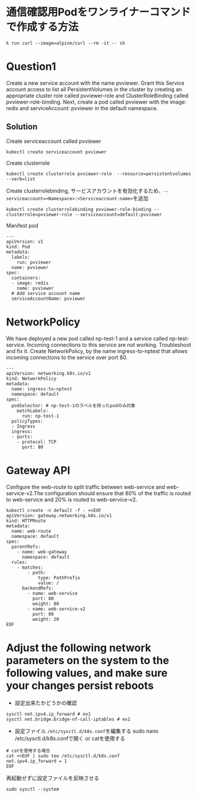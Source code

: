 # 通信確認用Podをワンライナーコマンドで作成する方法
```
k run curl --image=alpine/curl --rm -it -- sh
```

# Question1
Create a new service account with the name pvviewer. Grant this Service account access to list all PersistentVolumes in the cluster by creating an appropriate cluster role called pvviewer-role and ClusterRoleBinding called pvviewer-role-binding.
Next, create a pod called pvviewer with the image: redis and serviceAccount: pvviewer in the default namespace.
## Solution
Create serviceaccount called pvviewer
```
kubectl create serviceaccount pvviewer
```
Create clusterrole
```
kubectl create clusterrole pvviewer-role  --resource=persistentvolumes --verb=list
```
Create clusterrolebinding, サービスアカウントを有効化するため、```--serviceaccount=<Namespace>:<Serviceaccount-name>```を追加
```
kubectl create clusterrolebinding pvviewer-role-binding --clusterrole=pvviewer-role --serviceaccount=default:pvviewer
```
Manifest pod
```
---
apiVersion: v1
kind: Pod
metadata:
  labels:
    run: pvviewer
  name: pvviewer
spec:
  containers:
  - image: redis
    name: pvviewer
  # Add service account name
  serviceAccountName: pvviewer
```
# NetworkPolicy
We have deployed a new pod called np-test-1 and a service called np-test-service. Incoming connections to this service are not working. Troubleshoot and fix it.
Create NetworkPolicy, by the name ingress-to-nptest that allows incoming connections to the service over port 80.
```
---
apiVersion: networking.k8s.io/v1
kind: NetworkPolicy
metadata:
  name: ingress-to-nptest
  namespace: default
spec:
  podSelector: # np-test-1のラベルを持ったpodのみ対象
    matchLabels:
      run: np-test-1
  policyTypes:
  - Ingress 
  ingress:
  - ports:
    - protocol: TCP
      port: 80
```
# Gateway API
Configure the web-route to split traffic between web-service and web-service-v2.The configuration should ensure that 80% of the traffic is routed to web-service and 20% is routed to web-service-v2.
```
kubectl create -n default -f - <<EOF
apiVersion: gateway.networking.k8s.io/v1
kind: HTTPRoute
metadata:
  name: web-route
  namespace: default
spec:
  parentRefs:
    - name: web-gateway
      namespace: default
  rules:
    - matches:
        - path:
            type: PathPrefix
            value: /
      backendRefs:
        - name: web-service
          port: 80
          weight: 80
        - name: web-service-v2
          port: 80
          weight: 20
EOF
```
# Adjust the following network parameters on the system to the following values, and make sure your changes persist reboots
- 設定出来たかどうかの確認
```
sysctl net.ipv4.ip_forward # ex1
sysctl net.bridge.bridge-nf-call-iptables # ex1
```
- 設定ファイル
```/etc/sysctl.d/k8s.conf```を編集する
sudo nano /etc/sysctl.d/k8s.confで開く or catを使用する
```
# catを使用する場合
cat <<EOF | sudo tee /etc/sysctl.d/k8s.conf
net.ipv4.ip_forward = 1
EOF
```
再起動せずに設定ファイルを反映させる
```
sudo sysctl --system
```

